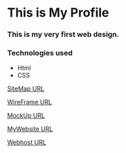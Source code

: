 # This is My Profile

### This is my very first web design.

### Technologies used
- Html
- CSS

[SiteMap URL](https://www.gloomaps.com/gNTVKlkgKw)

[WireFrame URL](https://wireframe.cc/Ts4v6S)

[MockUp URL](https://www.figma.com/file/vlvLvU61TGtfWcq58zYDFQ/MyProfile?node-id=0%3A1)

[MyWebsite URL](https://hansihashani0415.github.io/MyProfile/)

[Webhost URL](https://hansihashani.000webhostapp.com/)
